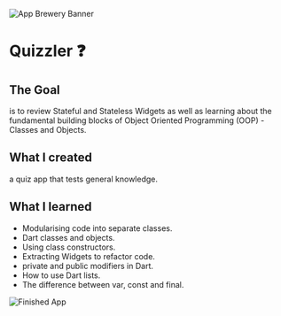 ![App Brewery Banner](https://github.com/londonappbrewery/Images/blob/master/AppBreweryBanner.png)


# Quizzler ❓

## The Goal

is to review Stateful and Stateless Widgets as well as learning about the fundamental building blocks of Object Oriented Programming (OOP) - Classes and Objects. 


## What I created

 a quiz app that tests general knowledge. 



## What I learned

- Modularising  code into separate classes.
- Dart classes and objects.
- Using class constructors.
- Extracting Widgets to refactor code.
- private and public modifiers in Dart.
- How to use Dart lists.
- The difference between var, const and final.




![Finished App](https://github.com/londonappbrewery/Images/blob/master/quizzler-demo.gif)
